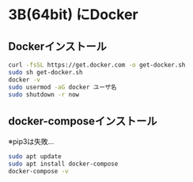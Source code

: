 # 3B(64bit) にDocker

## Dockerインストール
```sh
curl -fsSL https://get.docker.com -o get-docker.sh
sudo sh get-docker.sh
docker -v
sudo usermod -aG docker ユーザ名
sudo shutdown -r now
```

## docker-composeインストール
※pip3は失敗...
```sh
sudo apt update
sudo apt install docker-compose
docker-compose -v
```
